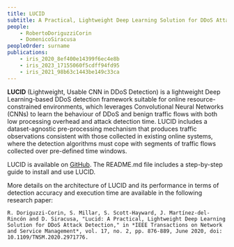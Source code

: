 ```yaml
---
title: LUCID
subtitle: A Practical, Lightweight Deep Learning Solution for DDoS Attack Detection
people: 
    - RobertoDoriguzziCorin
    - DomenicoSiracusa
peopleOrder: surname 
publications: 
    - iris_2020_8ef400e14399f6ec4e8b
    - iris_2023_17155060f5cdff94fd95
    - iris_2021_98b63c1443be149c33ca
---
```


**LUCID** (Lightweight, Usable CNN in DDoS Detection) is a lightweight Deep Learning-based DDoS detection framework suitable for online resource-constrained environments, which leverages Convolutional Neural Networks (CNNs) to learn the behaviour of DDoS and benign traffic flows with both low processing overhead and attack detection time. LUCID includes a dataset-agnostic pre-processing mechanism that produces traffic observations consistent with those collected in existing online systems, where the detection algorithms must cope with segments of traffic flows collected over pre-defined time windows.

LUCID is available on [GitHub](https://github.com/doriguzzi/lucid-ddos/tree/master). The README.md file includes a step-by-step guide to install and use LUCID.

More details on the architecture of LUCID and its performance in terms of detection accuracy and execution time are available in the following research paper:

`R. Doriguzzi-Corin, S. Millar, S. Scott-Hayward, J. Martínez-del-Rincón and D. Siracusa, "Lucid: A Practical, Lightweight Deep Learning Solution for DDoS Attack Detection," in *IEEE Transactions on Network and Service Management*, vol. 17, no. 2, pp. 876-889, June 2020, doi: 10.1109/TNSM.2020.2971776.`
